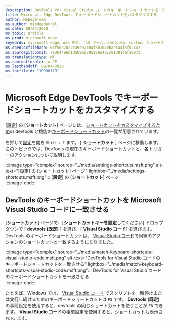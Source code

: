 ```yaml
---
description: DevTools for Visual Studio コードのキーボードショートカットを一致させる
title: Microsoft Edge DevTools でキーボードショートカットをカスタマイズする
author: MSEdgeTeam
ms.author: msedgedevrel
ms.date: 09/04/2020
ms.topic: article
ms.prod: microsoft-edge
keywords: microsoft edge、web 開発、f12 ツール、devtools、custom、ショートカット、キーボード、visual studio コード
ms.openlocfilehash: 0cf50a7822c39e92c84f3b104ebaeca4f5f82447
ms.sourcegitcommit: 7e3644e6b1d568ab795168e421c013814efa0073
ms.translationtype: MT
ms.contentlocale: ja-JP
ms.lasthandoff: 09/04/2020
ms.locfileid: "10996179"
---
```

# Microsoft Edge DevTools でキーボードショートカットをカスタマイズする

[[設定][DevToolsCustomizeSettings]] の [**ショートカット**] ページには、[ショートカットをカスタマイズするため](#match-keyboard-shortcuts-in-the-devtools-to-microsoft-visual-studio-code)の devtools と機能の[キーボードショートカット][DevToolsShortcuts]の一覧が用意されています。  

を押して[設定][DevToolsCustomizeSettings]を開き `Shift` + `?` ます。  [ **ショートカット** ] ページに移動します。  このトピックでは、DevTools の現在のキーボードショートカットと、各トリガーのアクションについて説明します。  

:::image type="complex" source="../media/settings-shortcuts.msft.png" alt-text="[設定] の [ショートカット] ページ" lightbox="../media/settings-shortcuts.msft.png":::
   [**設定**] の [**ショートカット**] ページ  
:::image-end:::  

## DevTools のキーボードショートカットを Microsoft Visual Studio コードに一致させる

[**ショートカット**] ページで、[**ショートカットキーを設定**してください] ドロップダウンで [ **devtools (既定)** ] を選び、[ **Visual Studio コード**] を選びます。  DevTools のキーボードショートカットは、 [Visual Studio コード][VisualStudioCode]で同等のアクションのショートカットと一致するようになりました。  

:::image type="complex" source="../media/match-keyboard-shortcuts-visual-studio-code.msft.png" alt-text="DevTools for Visual Studio コードのキーボードショートカットを一致させる" lightbox="../media/match-keyboard-shortcuts-visual-studio-code.msft.png":::
   DevTools for Visual Studio コードのキーボードショートカットを一致させる  
:::image-end:::  

たとえば、Windows では、 [Visual Studio コード][VisualStudioCodeShortcutsKeyboardWindows] でスクリプトを一時停止または実行し続けるためのキーボードショートカットは `F5` です。  **Devtools (既定)** の事前設定を使用すると、devtools の同じショートカットを使うことが `F8` できます。  **Visual Studio コード**の事前設定を使用すると、ショートカットも表示され `F5` ます。  

<!-- ## Edit shortcuts for any action in the DevTools -->

<!-- links -->  

[DevToolsCustomizeSettings]: ./index.md#settings "設定-Microsoft Edge DevTools のカスタマイズ |Microsoft ドキュメント"  
[DevToolsShortcuts]: ../shortcuts.md "Microsoft Edge DevTools のキーボードショートカット |Microsoft ドキュメント"  
[VisualStudioCode]: https://code.visualstudio.com "Microsoft Visual Studio コード"  
[VisualStudioCodeShortcutsKeyboardWindows]: https://code.visualstudio.com/shortcuts/keyboard-shortcuts-windows.pdf "Visual Studio のコードのキーボードショートカット (Windows |) |Microsoft Visual Studio コード"  

